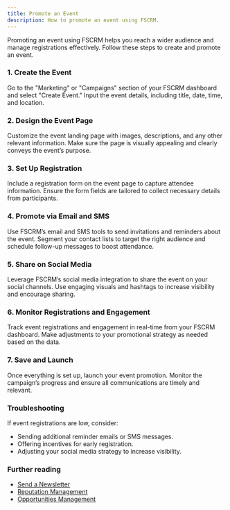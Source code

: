 ```yaml
---
title: Promote an Event
description: How to promote an event using FSCRM.
---
```


Promoting an event using FSCRM helps you reach a wider audience and manage registrations effectively. Follow these steps to create and promote an event.

### 1. Create the Event

Go to the "Marketing" or "Campaigns" section of your FSCRM dashboard and select "Create Event." Input the event details, including title, date, time, and location.

### 2. Design the Event Page

Customize the event landing page with images, descriptions, and any other relevant information. Make sure the page is visually appealing and clearly conveys the event’s purpose.

### 3. Set Up Registration

Include a registration form on the event page to capture attendee information. Ensure the form fields are tailored to collect necessary details from participants.

### 4. Promote via Email and SMS

Use FSCRM’s email and SMS tools to send invitations and reminders about the event. Segment your contact lists to target the right audience and schedule follow-up messages to boost attendance.

### 5. Share on Social Media

Leverage FSCRM’s social media integration to share the event on your social channels. Use engaging visuals and hashtags to increase visibility and encourage sharing.

### 6. Monitor Registrations and Engagement

Track event registrations and engagement in real-time from your FSCRM dashboard. Make adjustments to your promotional strategy as needed based on the data.

### 7. Save and Launch

Once everything is set up, launch your event promotion. Monitor the campaign’s progress and ensure all communications are timely and relevant.

### Troubleshooting

If event registrations are low, consider:
- Sending additional reminder emails or SMS messages.
- Offering incentives for early registration.
- Adjusting your social media strategy to increase visibility.

### Further reading

- [Send a Newsletter](/guides/send-newsletter)
- [Reputation Management](/guides/reputation-management)
- [Opportunities Management](/guides/opportunities-management)
